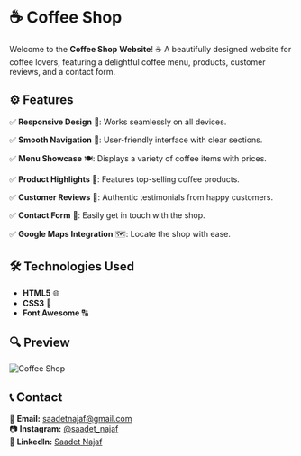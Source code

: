 # ☕ Coffee Shop 

Welcome to the **Coffee Shop Website**! ☕ A beautifully designed website for coffee lovers, featuring a delightful coffee menu, products, customer reviews, and a contact form.
 

## ⚙️ Features  

✅ **Responsive Design** 📱: Works seamlessly on all devices.

✅ **Smooth Navigation** 🧭: User-friendly interface with clear sections.

✅ **Menu Showcase** 🍽️: Displays a variety of coffee items with prices.

✅ **Product Highlights** 🎯: Features top-selling coffee products.

✅ **Customer Reviews** 🌟: Authentic testimonials from happy customers.

✅ **Contact Form** 📩: Easily get in touch with the shop.

✅ **Google Maps Integration** 🗺️: Locate the shop with ease.

## 🛠 Technologies Used  

- **HTML5** 🌐
- **CSS3** 🎨
- **Font Awesome** 🔠  

## 🔍 Preview  

![Coffee Shop](coffeeshop.gif)  

## 📞 Contact  

📩 **Email:** [saadetnajaf@gmail.com](mailto:saadetnajaf@gmail.com)  
📷 **Instagram:** [@saadet_najaf](https://www.instagram.com/saadet_najaf)  
💼 **LinkedIn:** [Saadet Najaf](https://www.linkedin.com/in/saadetnajaf/)  
